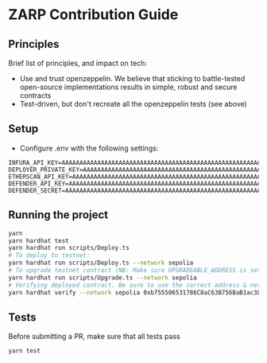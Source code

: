 # ZARP Contribution Guide

## Principles

Brief list of principles, and impact on tech:

- Use and trust openzeppelin. We believe that sticking to battle-tested open-source implementations results in simple, robust and secure contracts
- Test-driven, but don't recreate all the openzeppelin tests (see above)

## Setup

- Configure .env with the following settings:

```dotenv
INFURA_API_KEY=AAAAAAAAAAAAAAAAAAAAAAAAAAAAAAAAAAAAAAAAAAAAAAAAAAAAAAAAAAAAAAAA
DEPLOYER_PRIVATE_KEY=AAAAAAAAAAAAAAAAAAAAAAAAAAAAAAAAAAAAAAAAAAAAAAAAAAAAAAAAAAAAAAAA
ETHERSCAN_API_KEY=AAAAAAAAAAAAAAAAAAAAAAAAAAAAAAAAAAAAAAAAAAAAAAAAAAAAAAAAAAAAAAAA
DEFENDER_API_KEY=AAAAAAAAAAAAAAAAAAAAAAAAAAAAAAAAAAAAAAAAAAAAAAAAAAAAAAAAAAAAAAAA
DEFENDER_SECRET=AAAAAAAAAAAAAAAAAAAAAAAAAAAAAAAAAAAAAAAAAAAAAAAAAAAAAAAAAAAAAAAA
```

## Running the project

```sh
yarn
yarn hardhat test
yarn hardhat run scripts/Deploy.ts
# To deploy to testnet:
yarn hardhat run scripts/Deploy.ts --network sepolia
# To upgrade testnet contract (NB: Make sure UPGRADEABLE_ADDRESS is set correctly in `Deploy.ts`):
yarn hardhat run scripts/Upgrade.ts --network sepolia
# Verifying deployed contract. Be sure to use the correct address & network:
yarn hardhat verify --network sepolia 0xb755506531786C8aC63B756BaB1ac387bACB0C04
```

## Tests

Before submitting a PR, make sure that all tests pass

`yarn test`
